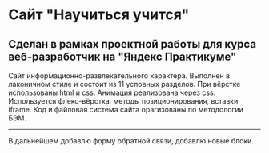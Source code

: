 # Сайт "Научиться учится"
## Сделан в рамках проектной работы для курса веб-разработчик на "Яндекс Практикуме"
Сайт информационно-развлекательного характера. Выполнен в лаконичном стиле и состоит из 11 условных разделов.
При вёрстке использованы html и css. Анимация реализована через css.
Используется флекс-вёрстка, методы позиционирования, вставки iframe.
Код и файловая система сайта орагизованы по методологии БЭМ.
***
В дальнейшем добавлю форму обратной связи, добавлю новые блоки.
